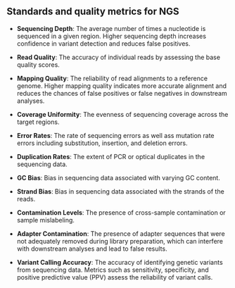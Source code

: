## Standards and quality metrics for NGS 

- **Sequencing Depth**: The average number of times a nucleotide is sequenced in a given region. Higher sequencing depth increases confidence in variant detection and reduces false positives.

- **Read Quality**: The accuracy of individual reads by assessing the base quality scores. 

- **Mapping Quality**: The reliability of read alignments to a reference genome. Higher mapping quality indicates more accurate alignment and reduces the chances of false positives or false negatives in downstream analyses.

- **Coverage Uniformity**: The evenness of sequencing coverage across the target regions.

- **Error Rates**: The rate of sequencing errors as well ass mutation rate errors including substitution, insertion, and deletion errors. 

- **Duplication Rates**: The extent of PCR or optical duplicates in the sequencing data.

- **GC Bias**: Bias in sequencing data associated with varying GC content. 

- **Strand Bias**: Bias in sequencing data associated with the strands of the reads. 

- **Contamination Levels**: The presence of cross-sample contamination or sample mislabeling.

- **Adapter Contamination**: The presence of adapter sequences that were not adequately removed during library preparation, which can interfere with downstream analyses and lead to false results.

- **Variant Calling Accuracy**: The accuracy of identifying genetic variants from sequencing data. Metrics such as sensitivity, specificity, and positive predictive value (PPV) assess the reliability of variant calls.

